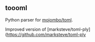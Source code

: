 toooml
------

Python parser for [mojombo/toml](https://github.com/mojombo/toml).

Improved version of [marksteve/toml-ply](https://github.com/marksteve/toml-ply
